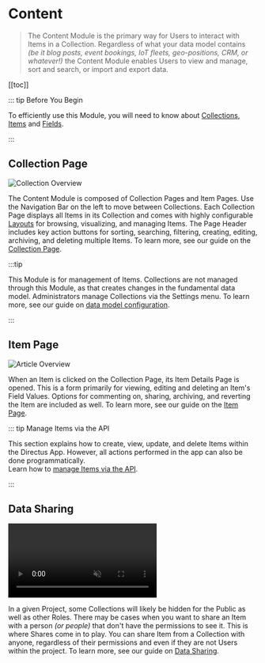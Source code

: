 # Content

> The Content Module is the primary way for Users to interact with Items in a Collection. Regardless of what your data
> model contains _(be it blog posts, event bookings, IoT fleets, geo-positions, CRM, or whatever!)_ the Content Module
> enables Users to view and manage, sort and search, or import and export data.

[[toc]]

::: tip Before You Begin

To efficiently use this Module, you will need to know about [Collections](/getting-started/glossary/#collections),
[Items](/getting-started/glossary/#items) and [Fields](/getting-started/glossary/#fields).

<!--
@TODO getting-started > 30-90 min tutorial
Link to tutorial
-->

:::

## Collection Page

![Collection Overview](https://cdn.directus.io/docs/v9/app-guide/content/content/content-20220415A/collection-page-20220415A.webp)

The Content Module is composed of Collection Pages and Item Pages. Use the Navigation Bar on the left to move between
Collections. Each Collection Page displays all Items in its Collection and comes with highly configurable
[Layouts](/getting-started/glossary/#layouts) for browsing, visualizing, and managing Items. The Page Header includes
key action buttons for sorting, searching, filtering, creating, editing, archiving, and deleting multiple Items. To
learn more, see our guide on the [Collection Page](/app/content/collections).

:::tip

This Module is for management of Items. Collections are not managed through this Module, as that creates changes in the
fundamental data model. Administrators manage Collections via the Settings menu. To learn more, see our guide on
[data model configuration](/configuration/data-model).

:::

## Item Page

![Article Overview](https://cdn.directus.io/docs/v9/app-guide/content/content/content-20220415A/item-page-20220215A.webp)

When an Item is clicked on the Collection Page, its Item Details Page is opened. This is a form primarily for viewing,
editing and deleting an Item's Field Values. Options for commenting on, sharing, archiving, and reverting the Item are
included as well. To learn more, see our guide on the [Item Page](/app/content/items).

::: tip Manage Items via the API

This section explains how to create, view, update, and delete Items within the Directus App. However, all actions
performed in the app can also be done programmatically.\
Learn how to [manage Items via the API](/reference/items/).

:::

## Data Sharing

<video title="Data Sharing" autoplay muted loop controls>
	<source src="https://cdn.directus.io/docs/v9/app-guide/content/content/content-20220415A/data-shares-20220415A.mp4" type="video/mp4" />
</video>

In a given Project, some Collections will likely be hidden for the Public as well as other Roles. There may be cases
when you want to share an Item with a person _(or people)_ that don't have the permissions to see it. This is where
Shares come in to play. You can share Item from a Collection with anyone, regardless of their permissions and even if
they are not Users within the project. To learn more, see our guide on [Data Sharing](/app/content/data-sharing).

